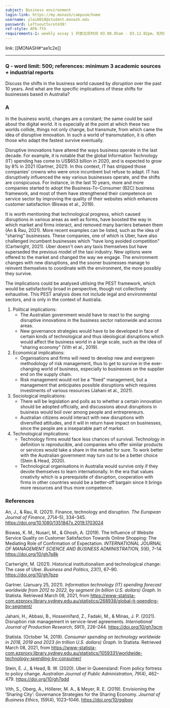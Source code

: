 ```yaml
---
subject: Business environment
login-link: https://my.monash/campusm/home
username: ylei0010@student.monash.edu
password: Leftuouttorot430!
ref-style: APA-7th
requirements-1: weekly essay 1 开放北京时间 03.08.05am - 03.12.02pm，无时间限制
---
```

link: [[MONASH#^ae1c2e]]

---

### Q - word limit: 500; references: minimum 3 academic sources + industrial reports

Discuss the shifts in the business world caused by *disruption* over the past 10 years. And what are the specific implications of these shifts for businesses based in Australia?

### A

In the business world, changes are a constant; the same could be said about the digital world. It is especially at the point at which these two worlds collide, things not only change, but transmute, from which came the idea of disruptive innovation. In such a world of transmutation, it is often those who adapt the fastest survive eventually.

Disruptive innovations have altered the ways business operate in the last decade. For example, it is notable that the global Information Technology (IT) spending has come to US$653 billion in 2020, and is expected to grow by 8% in 2021 (Gartner, 2021). In this context, IT has stripped those companies' crowns who were once incumbent but refuse to adapt. IT has disruptively influenced the way various businesses operate, and the shifts are conspicuous. For instance, in the last 10 years, more and more companies started to adopt the Business-To-Consumer (B2C) business framework, and most of them have strengthened their competence on service sector by improving the quality of their websites which enhances customer satisfaction (Biswas et al., 2019).

It is worth mentioning that technological progress, which caused disruptions in various areas as well as forms, have boosted the way in which market and firms interact, and removed many barriers between them (An & Rau, 2021). More recent examples can be listed, such as the idea of "sharing" businesses. These companies, one of which is Uber, have also challenged incumbent businesses which "have long avoided competition" (Cartwright, 2021). Uber doesn't own any taxis themselves but have superseded the previous model of the taxi industry. New options were offered to the market and changed the way we engage. The environment changes with new disruptions, and the sooner businesses manage to reinvent themselves to coordinate with the environment, the more possibly they survive.

The implications could be analysed utilising the PEST framework, which would be satisfactorily broad in perspective, though not collectively exhaustive. This PEST analysis does not include legal and environmental sectors, and is only in the context of Australia.

1.  Political implications:
    -   The Australian government would have to react to the surging disruptive innovations in the business sector nationwide and across areas.
    -   New governance strategies would have to be developed in face of certain kinds of technological and thus ideological disruptions which would affect the business world in a large scale, such as the idea of "sharing economy" (Vith et al., 2019).
2.  Economical implications:
    -   Organisations and firms will need to develop new and evergreen methodology of risk management, thus to get to survive in the ever-changing world of business, especially to businesses on the supplier end on the supply chain.
    -   Risk management would not be a "fixed" management, but a management that anticipates possible disruptions which requires investments of various resources (Jahani et al., 2021).
3.  Sociological implications:
    -   There will be legislation and polls as to whether a certain innovation should be adopted officially, and discussions about disruptions in business would boil over among people and entrepreneurs.
    -   Australian citizens would interact with new disruptions with diversified attitudes, and it will in return have impact on businesses, since the people are a inseparable part of market.
4.  Technological implications:
    -   Technology firms would face less chances of survival. Technology in definition is reproducible, and companies who offer similar products or services would take a share in the market for sure. To work better with the Australian government may turn out to be a better choice (Stein & Head, 2020).
    -   Technological organisations in Australia would survive only if they devote themselves to learn internationally. In the era that values creativity which is a prerequisite of disruption, cooperation with firms in other countries would be a better-off bargain since it brings more resources and thus more competence.

### References

An, J., & Rau, R. (2021). Finance, technology and disruption. *The European Journal of Finance*, *27*(4–5), 334–345. <https://doi.org/10.1080/1351847x.2019.1703024>

Biswas, K. M., Nusari, M., & Ghosh, A. (2019). The Influence of Website Service Quality on Customer Satisfaction Towards Online Shopping: The Mediating Role of Confirmation of Expectation. *INTERNATIONAL JOURNAL OF MANAGEMENT SCIENCE AND BUSINESS ADMINISTRATION*, *5*(6), 7–14. <https://doi.org/10/gh7p8k>

Cartwright, M. (2021). Historical institutionalism and technological change: The case of Uber. *Business and Politics*, *23*(1), 67–90. <https://doi.org/10/gh7pzp>

Gartner. (January 25, 2021). *Information technology (IT) spending forecast worldwide from 2012 to 2022, by segment (in billion U.S. dollars)* *Graph*. In Statista. Retrieved March 08, 2021, from <https://www-statista-com.ezproxy.library.sydney.edu.au/statistics/268938/global-it-spending-by-segment/>

Jahani, H., Abbasi, B., Hosseinifard, Z., Fadaki, M., & Minas, J. P. (2021). Disruption risk management in service-level agreements. *International Journal of Production Research*, *59*(1), 226–244. <https://doi.org/10/gh7qcm>

Statista. (October 14, 2019). *Consumer spending on technology worldwide in 2018, 2019 and 2023 (in trillion U.S. dollars)* *Graph*. In Statista. Retrieved March 08, 2021, from <https://www-statista-com.ezproxy.library.sydney.edu.au/statistics/1059331/worldwide-technology-spending-by-consumer/>

Stein, E. J., & Head, B. W. (2020). Uber in Queensland: From policy fortress to policy change. *Australian Journal of Public Administration*, *79*(4), 462–479. <https://doi.org/10/gh7qdd>

Vith, S., Oberg, A., Höllerer, M. A., & Meyer, R. E. (2019). Envisioning the ‘Sharing City’: Governance Strategies for the Sharing Economy. *Journal of Business Ethics*, *159*(4), 1023–1046. <https://doi.org/10/ggjbqv>
